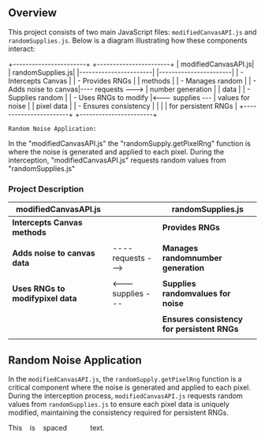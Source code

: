 ## Overview
This project consists of two main JavaScript files: `modifiedCanvasAPI.js` and `randomSupplies.js`. Below is a diagram illustrating how these components interact:

+-----------------------+                    +-----------------------+
|   modifiedCanvasAPI.js|                    |      randomSupplies.js|
|-----------------------|                    |-----------------------|
| - Intercepts Canvas   |                    | - Provides RNGs       |
|   methods             |                    | - Manages random      |
| - Adds noise to canvas|---- requests --->  |   number generation   |
|   data                |                    | - Supplies random     |
| - Uses RNGs to modify |<--- supplies ---   |   values for noise    |
|   pixel data          |                    | - Ensures consistency |
|                       |                    |   for persistent RNGs |
+-----------------------+                    +-----------------------+


`Random Noise Application:`

In the "modifiedCanvasAPI.js" the "randomSupply.getPixelRng" function is where the noise is generated and applied to each pixel. During the interception, "modifiedCanvasAPI.js" requests random values from "randomSupplies.js"


### Project Description

| modifiedCanvasAPI.js      |                       | randomSupplies.js        |
|---------------------------|-----------------------|--------------------------|
| **Intercepts Canvas methods**     |                       | **Provides RNGs**        |
|                    |                       |                          |
| **Adds noise to canvas data**  | ---- requests --->    | **Manages randomnumber generation**       |
|                       |                       |        |
| **Uses RNGs to modifypixel data**   | <--- supplies ---     | **Supplies randomvalues for noise**      |
|                |                       |       |
|                           |                       | **Ensures consistency for persistent RNGs**  |
|                           |                       |       |



## Random Noise Application
In the `modifiedCanvasAPI.js`, the `randomSupply.getPixelRng` function is a critical component where the noise is generated and applied to each pixel. During the interception process, `modifiedCanvasAPI.js` requests random values from `randomSupplies.js` to ensure each pixel data is uniquely modified, maintaining the consistency required for persistent RNGs.


This&nbsp;&nbsp;&nbsp;&nbsp;is&nbsp;&nbsp;&nbsp;&nbsp;spaced&nbsp;&nbsp;&nbsp;&nbsp;&nbsp;&nbsp;&nbsp;&nbsp;&nbsp;&nbsp;&nbsp;&nbsp;text.


